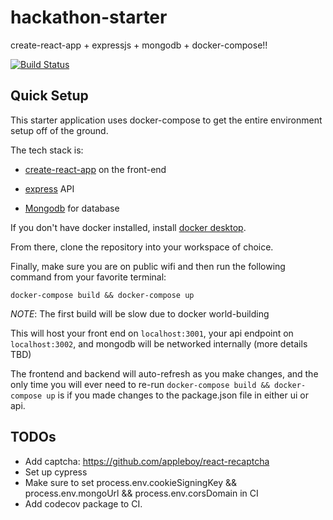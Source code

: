 # hackathon-starter
create-react-app + expressjs + mongodb + docker-compose!!

[![Build Status](https://travis-ci.org/homedepot/hackathon-starter.svg?branch=master)](https://travis-ci.org/homedepot/hackathon-starter)

## Quick Setup

This starter application uses docker-compose to get the entire environment setup off of the ground.

The tech stack is: 

- [create-react-app](https://github.com/facebook/create-react-app) on the front-end

- [express](https://expressjs.com/) API

- [Mongodb](https://www.mongodb.com/) for database 

If you don't have docker installed, install [docker desktop](https://www.docker.com/products/docker-desktop). 

From there, clone the repository into your workspace of choice. 

Finally, make sure you are on public wifi and then run the following command from your favorite terminal: 

```
docker-compose build && docker-compose up
```

*NOTE*: The first build will be slow due to docker world-building

This will host your front end on `localhost:3001`, your api endpoint on `localhost:3002`, and mongodb will be networked internally (more details TBD)

The frontend and backend will auto-refresh as you make changes, and the only time you will ever need to re-run `docker-compose build && docker-compose up` 
is if you made changes to the package.json file in either ui or api.
 

## TODOs

- Add captcha: https://github.com/appleboy/react-recaptcha
- Set up cypress
- Make sure to set process.env.cookieSigningKey && process.env.mongoUrl && process.env.corsDomain in CI
- Add codecov package to CI.
